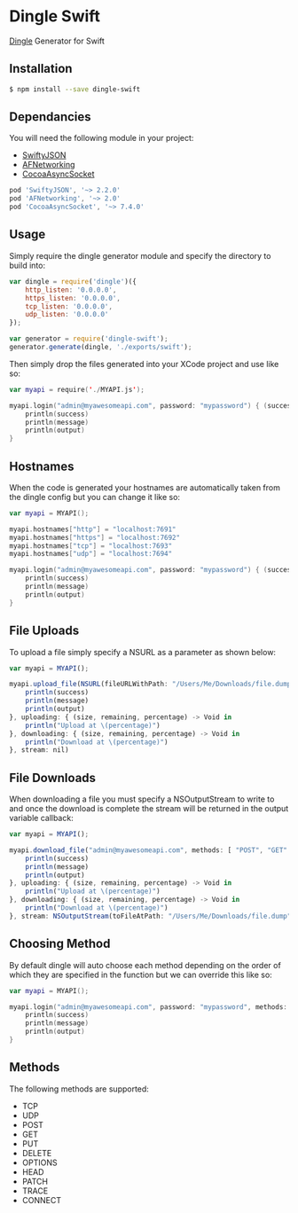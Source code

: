 # Dingle Swift
[Dingle](https://github.com/Vmlweb/Dingle) Generator for Swift

## Installation

```bash
$ npm install --save dingle-swift
```

## Dependancies

You will need the following module in your project:

  * [SwiftyJSON](https://github.com/SwiftyJSON/SwiftyJSON)
  * [AFNetworking](https://github.com/AFNetworking/AFNetworking)
  * [CocoaAsyncSocket](https://github.com/robbiehanson/CocoaAsyncSocket)
  
```javascript
pod 'SwiftyJSON', '~> 2.2.0'
pod 'AFNetworking', '~> 2.0'
pod 'CocoaAsyncSocket', '~> 7.4.0'
```

## Usage

Simply require the dingle generator module and specify the directory to build into:

```javascript
var dingle = require('dingle')({
    http_listen: '0.0.0.0',
    https_listen: '0.0.0.0',
    tcp_listen: '0.0.0.0',
    udp_listen: '0.0.0.0'
});

var generator = require('dingle-swift');
generator.generate(dingle, './exports/swift');
```

Then simply drop the files generated into your XCode project and use like so:

```swift
var myapi = require('./MYAPI.js');

myapi.login("admin@myawesomeapi.com", password: "mypassword") { (success, message, output) -> () in
	println(success)
	println(message)
	println(output)
}
```

## Hostnames

When the code is generated your hostnames are automatically taken from the dingle config but you can change it like so:

```swift
var myapi = MYAPI();

myapi.hostnames["http"] = "localhost:7691"
myapi.hostnames["https"] = "localhost:7692"
myapi.hostnames["tcp"] = "localhost:7693"
myapi.hostnames["udp"] = "localhost:7694"

myapi.login("admin@myawesomeapi.com", password: "mypassword") { (success, message, output) -> () in
	println(success)
	println(message)
	println(output)
}
```

## File Uploads

To upload a file simply specify a NSURL as a parameter as shown below:

```javascript
var myapi = MYAPI();

myapi.upload_file(NSURL(fileURLWithPath: "/Users/Me/Downloads/file.dump"), methods: [ "POST", "GET" ], callback: { (success, message, output) -> () in
	println(success)
	println(message)
	println(output)
}, uploading: { (size, remaining, percentage) -> Void in
	println("Upload at \(percentage)")
}, downloading: { (size, remaining, percentage) -> Void in
	println("Download at \(percentage)")
}, stream: nil)
```
 
## File Downloads

When downloading a file you must specify a NSOutputStream to write to and once the download is complete the stream will be returned in the output variable callback:

```javascript
var myapi = MYAPI();

myapi.download_file("admin@myawesomeapi.com", methods: [ "POST", "GET" ], callback: { (success, message, output) -> () in
	println(success)
	println(message)
	println(output)
}, uploading: { (size, remaining, percentage) -> Void in
	println("Upload at \(percentage)")
}, downloading: { (size, remaining, percentage) -> Void in
	println("Download at \(percentage)")
}, stream: NSOutputStream(toFileAtPath: "/Users/Me/Downloads/file.dump", append: false))
```

## Choosing Method

By default dingle will auto choose each method depending on the order of which they are specified in the function but we can override this like so:

```swift
var myapi = MYAPI();

myapi.login("admin@myawesomeapi.com", password: "mypassword", methods: [ "POST", "TCP" ]) { (success, message, output) -> () in
	println(success)
	println(message)
	println(output)
}
```

## Methods

The following methods are supported:

  * TCP
  * UDP
  * POST
  * GET
  * PUT
  * DELETE
  * OPTIONS
  * HEAD
  * PATCH
  * TRACE
  * CONNECT